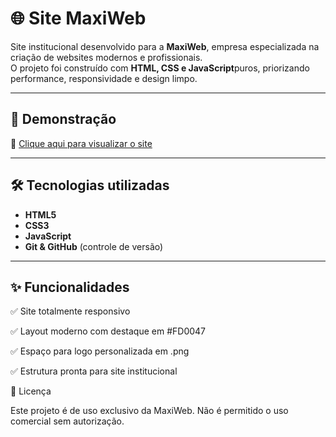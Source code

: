# 🌐 Site MaxiWeb

Site institucional desenvolvido para a **MaxiWeb**, empresa especializada na criação de websites modernos e profissionais.  
O projeto foi construído com **HTML, CSS e JavaScript**puros, priorizando performance, responsividade e design limpo.

---

## 🚀 Demonstração
🔗 [Clique aqui para visualizar o site](https://jeniffer-mxm.github.io/Site-MaxiWeb/)

---

## 🛠️ Tecnologias utilizadas
- **HTML5**
- **CSS3**
- **JavaScript**
- **Git & GitHub** (controle de versão)

---

## ✨ Funcionalidades

✅ Site totalmente responsivo

✅ Layout moderno com destaque em #FD0047

✅ Espaço para logo personalizada em .png

✅ Estrutura pronta para site institucional

📄 Licença

Este projeto é de uso exclusivo da MaxiWeb.
Não é permitido o uso comercial sem autorização.
